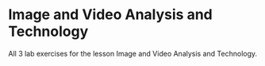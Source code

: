 # Image and Video Analysis and Technology
All 3 lab exercises for the lesson Image and Video Analysis and Technology.
